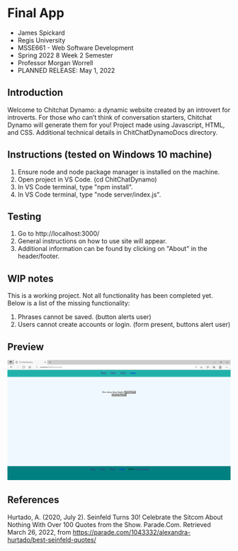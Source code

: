 # Final App
- James Spickard
- Regis University
- MSSE661 - Web Software Development
- Spring 2022 8 Week 2 Semester
- Professor Morgan Worrell
- PLANNED RELEASE: May 1, 2022

## Introduction
Welcome to Chitchat Dynamo: a dynamic website created by an introvert for introverts. For those who can’t think of conversation starters, Chitchat Dynamo will generate them for you! Project made using Javascript, HTML, and CSS. Additional technical details in ChitChatDynamoDocs directory.

## Instructions (tested on Windows 10 machine)
1. Ensure node and node package manager is installed on the machine.
2. Open project in VS Code. (cd ChitChatDynamo)
3. In VS Code terminal, type "npm install".
4. In VS Code terminal, type "node server/index.js".


## Testing
1. Go to http://localhost:3000/
2. General instructions on how to use site will appear.
3. Additional information can be found by clicking on "About" in the header/footer.

## WIP notes
This is a working project. Not all functionality has been completed yet. Below is a list of the missing functionality:
1. Phrases cannot be saved. (button alerts user)
2. Users cannot create accounts or login. (form present, buttons alert user)

## Preview
![ Full Screenshot ](./ChitChatDynamo/assets/screenshot.png)

## References
Hurtado, A. (2020, July 2). Seinfeld Turns 30! Celebrate the Sitcom About Nothing With Over 100 Quotes from the Show. Parade.Com. Retrieved March 26, 2022, from https://parade.com/1043332/alexandra-hurtado/best-seinfeld-quotes/